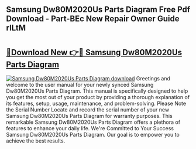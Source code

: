 ## Samsung Dw80M2020Us Parts Diagram Free Pdf Download - Part-BEc New Repair Owner Guide rILtM

# <h2><a href="http://dfuo1e.blite.top/?on=Samsung+Dw80M2020Us+Parts+Diagram">🔗Download New 👉🔴 Samsung Dw80M2020Us Parts Diagram</a></h2>

[![Samsung Dw80M2020Us Parts Diagram download](https://i.imgur.com/lujVjoI.png)](http://dfuo1e.blite.top/?on=Samsung+Dw80M2020Us+Parts+Diagram)
Greetings and welcome to the user manual for your newly synced Samsung Dw80M2020Us Parts Diagram. This manual is specifically designed to help you get the most out of your product by providing a thorough explanation of its features, setup, usage, maintenance, and problem-solving. Please Note the Serial Number Locate and record the serial number of your new Samsung Dw80M2020Us Parts Diagram for warranty purposes. This remarkable Samsung Dw80M2020Us Parts Diagram offers a plethora of features to enhance your daily life. We're Committed to Your Success Samsung Dw80M2020Us Parts Diagram. Our goal is to empower you to achieve the best results.
